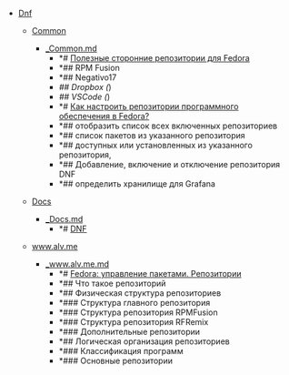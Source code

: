 - <a href = "E:\Node_projects\Node_Way\NBase\_Md\_Index\_Bash\contaners\Learn_this\_stash\Dnf\cat.Dnf\dir.Dnf.md">Dnf</a>
    - <a href = "E:\Node_projects\Node_Way\NBase\_Md\_Index\_Bash\contaners\Learn_this\_stash\Dnf\Common\cat.Common\dir.Common.md">Common</a>
        - <a href = "E:\Node_projects\Node_Way\NBase\_Md\_Index\_Bash\contaners\Learn_this\_stash\Dnf\Common\_Common.md">_Common.md</a>
            - *# <a href="https://www.easycoding.org/2017/03/24/poleznye-storonnie-repozitorii-dlya-fedora.html" target="_blank">Полезные сторонние репозитории для Fedora</a>
            - *## RPM Fusion
            - *## Negativo17
            - *## Dropbox (*)
            - *## VSCode (*)
            - *# <a href="https://blog.sedicomm.com/2019/05/11/kak-nastroit-repozitorii-programmnogo-obespecheniya-v-fedora/" target="_blank">Как настроить репозитории программного обеспечения в Fedora?</a>
            - *## отобразить список всех включенных репозиториев 
            - *## список пакетов из указанного репозитория
            - *## доступных или установленных из указанного репозитория,
            - *## Добавление, включение и отключение репозитория DNF
            - *## определить хранилище для Grafana 
    
    - <a href = "E:\Node_projects\Node_Way\NBase\_Md\_Index\_Bash\contaners\Learn_this\_stash\Dnf\Docs\cat.Docs\dir.Docs.md">Docs</a>
        - <a href = "E:\Node_projects\Node_Way\NBase\_Md\_Index\_Bash\contaners\Learn_this\_stash\Dnf\Docs\_Docs.md">_Docs.md</a>
            - *# [DNF](https://docs.fedoraproject.org/ru/fedora/rawhide/system-administrators-guide/package-management/DNF/)
    
    - <a href = "E:\Node_projects\Node_Way\NBase\_Md\_Index\_Bash\contaners\Learn_this\_stash\Dnf\www.alv.me\cat.www.alv.me\dir.www.alv.me.md">www.alv.me</a>
        - <a href = "E:\Node_projects\Node_Way\NBase\_Md\_Index\_Bash\contaners\Learn_this\_stash\Dnf\www.alv.me\_www.alv.me.md">_www.alv.me.md</a>
            - *# [Fedora: управление пакетами. Репозитории](https://www.alv.me/fedora-upravlenie-paketami-Repozitorii/)
            - *## Что такое репозиторий
            - *## Физическая структура репозиториев
            - *### Структура главного репозитория
            - *### Структура репозитория RPMFusion
            - *### Структура репозитория RFRemix
            - *### Дополнительные репозитории
            - *## Логическая организация репозиториев
            - *### Классификация программ
            - *###  Основные репозитории
    
